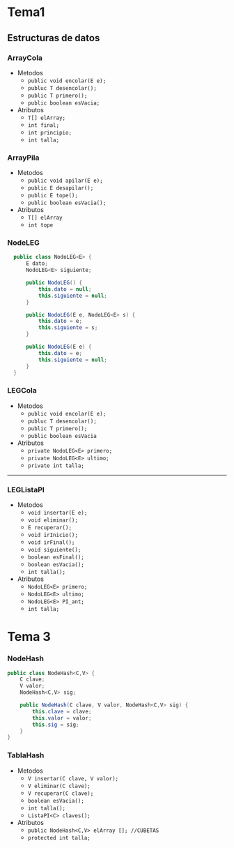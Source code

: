 # Tema1 

##  Estructuras de datos 

### ArrayCola
- Metodos
  - `public void encolar(E e);`
  - `publuc T desencolar();`
  - `public T primero();`
  - `public boolean esVacia;`
- Atributos
  - `T[] elArray;`
  - `int final;`
  - `int principio;`
  - `int talla;`
### ArrayPila
- Metodos
  - `public void apilar(E e);`
  - `public E desapilar();`
  - `public E tope();`
  - `public boolean esVacia();`
- Atributos
  - `T[] elArray`
  - `int tope`
 
### NodeLEG
```java
  public class NodoLEG<E> {
      E dato;
      NodoLEG<E> siguiente;

      public NodoLEG() {
          this.dato = null;
          this.siguiente = null;
      }

      public NodoLEG(E e, NodoLEG<E> s) {
          this.dato = e;
          this.siguiente = s;
      }

      public NodoLEG(E e) {
          this.dato = e;
          this.siguiente = null;
      }
  }
```

### LEGCola
- Metodos
  - `public void encolar(E e);`
  - `publuc T desencolar();`
  - `public T primero();`
  - `public boolean esVacia`
- Atributos
  - `private NodoLEG<E> primero;`
  - `private NodoLEG<E> ultimo;`
  - `private int talla;`

---

### LEGListaPI
- Metodos 
  - `void insertar(E e);`
  - `void eliminar();`
  - `E recuperar();`
  - `void irInicio();`
  - `void irFinal();`
  - `void siguiente();`
  - `boolean esFinal();`
  - `boolean esVacia();`
  - `int talla();`
- Atributos
  - `NodoLEG<E> primero;`
  - `NodoLEG<E> ultimo;`
  - `NodoLEG<E> PI_ant;`
  - `int talla;`

# Tema 3

### NodeHash
```java
public class NodeHash<C,V> {
    C clave;
    V valor;
    NodeHash<C,V> sig;

    public NodeHash(C clave, V valor, NodeHash<C,V> sig) {
        this.clave = clave;
        this.valor = valor;
        this.sig = sig;
    }
}
```
### TablaHash
- Metodos 
  - `V insertar(C clave, V valor);`
  - `V eliminar(C clave);`
  - `V recuperar(C clave);`
  - `boolean esVacia();`
  - `int talla();`
  - `ListaPI<C> claves();`  
- Atributos
  - `public NodeHash<C,V> elArray []; //CUBETAS`
  - `protected int talla;`
